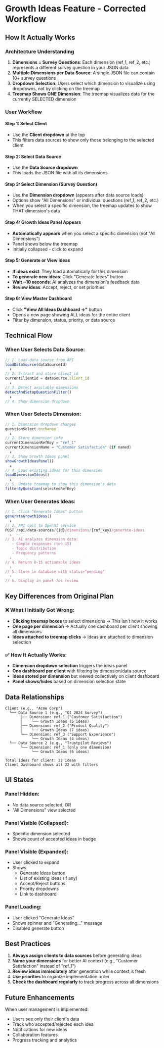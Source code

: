 # Growth Ideas Feature - Corrected Workflow

## How It Actually Works

### Architecture Understanding

1. **Dimensions = Survey Questions**: Each dimension (ref_1, ref_2, etc.) represents a different survey question in your JSON data
2. **Multiple Dimensions per Data Source**: A single JSON file can contain 10+ survey questions
3. **Dropdown Selection**: Users select which dimension to visualize using dropdowns, not by clicking on the treemap
4. **Treemap Shows ONE Dimension**: The treemap visualizes data for the currently SELECTED dimension

### User Workflow

#### Step 1: Select Client
- Use the **Client dropdown** at the top
- This filters data sources to show only those belonging to the selected client

#### Step 2: Select Data Source  
- Use the **Data Source dropdown**
- This loads the JSON file with all its dimensions

#### Step 3: Select Dimension (Survey Question)
- Use the **Dimension dropdown** (appears after data source loads)
- Options show "All Dimensions" or individual questions (ref_1, ref_2, etc.)
- When you select a specific dimension, the treemap updates to show THAT dimension's data

#### Step 4: Growth Ideas Panel Appears
- **Automatically appears** when you select a specific dimension (not "All Dimensions")
- Panel shows below the treemap
- Initially collapsed - click to expand

#### Step 5: Generate or View Ideas
- **If ideas exist**: They load automatically for this dimension
- **To generate new ideas**: Click "Generate Ideas" button
- **Wait ~10 seconds**: AI analyzes the dimension's feedback data
- **Review ideas**: Accept, reject, or set priorities

#### Step 6: View Master Dashboard
- Click **"View All Ideas Dashboard →"** button
- Opens a new page showing ALL ideas for the entire client
- Filter by dimension, status, priority, or data source

## Technical Flow

### When User Selects Data Source:
```javascript
// 1. Load data source from API
loadDataSource(dataSourceId)
  ↓
// 2. Extract and store client_id
currentClientId = dataSource.client_id
  ↓
// 3. Detect available dimensions
detectAndSetupQuestionFilter()
  ↓
// 4. Show dimension dropdown
```

### When User Selects Dimension:
```javascript
// 1. Dimension dropdown changes
questionSelect.onchange
  ↓
// 2. Store dimension info
currentDimensionRefKey = "ref_1"
currentDimensionName = "Customer Satisfaction" (if named)
  ↓
// 3. Show Growth Ideas panel
showGrowthIdeasPanel()
  ↓
// 4. Load existing ideas for this dimension
loadDimensionIdeas()
  ↓
// 5. Update treemap to show this dimension's data
filterByQuestion(selectedRefKey)
```

### When User Generates Ideas:
```javascript
// 1. Click "Generate Ideas" button
generateGrowthIdeas()
  ↓
// 2. API call to OpenAI service
POST /api/data-sources/{id}/dimensions/{ref_key}/generate-ideas
  ↓
// 3. AI analyzes dimension data:
   - Sample responses (top 15)
   - Topic distribution
   - Frequency patterns
  ↓
// 4. Return 8-15 actionable ideas
  ↓
// 5. Store in database with status="pending"
  ↓
// 6. Display in panel for review
```

## Key Differences from Original Plan

### ❌ What I Initially Got Wrong:
- **Clicking treemap boxes** to select dimensions → This isn't how it works
- **One page per dimension** → Actually one dashboard per client showing all dimensions
- **Ideas attached to treemap clicks** → Ideas are attached to dimension selection

### ✅ How It Actually Works:
- **Dimension dropdown selection** triggers the ideas panel
- **One dashboard per client** with filtering by dimension/data source
- **Ideas stored per dimension** but viewed collectively on client dashboard
- **Panel shows/hides** based on dimension selection state

## Data Relationships

```
Client (e.g., "Acme Corp")
  └── Data Source 1 (e.g., "Q4 2024 Survey")
       ├── Dimension: ref_1 ("Customer Satisfaction")
       │    └── Growth Ideas (5 ideas)
       ├── Dimension: ref_2 ("Product Quality")
       │    └── Growth Ideas (7 ideas)
       └── Dimension: ref_3 ("Support Experience")
            └── Growth Ideas (4 ideas)
  └── Data Source 2 (e.g., "Trustpilot Reviews")
       └── Dimension: ref_1 (only one dimension)
            └── Growth Ideas (6 ideas)

Total ideas for client: 22 ideas
Client Dashboard shows all 22 with filters
```

## UI States

### Panel Hidden:
- No data source selected, OR
- "All Dimensions" view selected

### Panel Visible (Collapsed):
- Specific dimension selected
- Shows count of accepted ideas in badge

### Panel Visible (Expanded):
- User clicked to expand
- Shows:
  - Generate Ideas button
  - List of existing ideas (if any)
  - Accept/Reject buttons
  - Priority dropdowns
  - Link to dashboard

### Panel Loading:
- User clicked "Generate Ideas"
- Shows spinner and "Generating..." message
- Disabled generate button

## Best Practices

1. **Always assign clients to data sources** before generating ideas
2. **Name your dimensions** for better AI context (e.g., "Customer Satisfaction" instead of "ref_1")
3. **Review ideas immediately** after generation while context is fresh
4. **Use priorities** to organize implementation order
5. **Check the dashboard regularly** to track progress across all dimensions

## Future Enhancements

When user management is implemented:
- Users see only their client's data
- Track who accepted/rejected each idea
- Notifications for new ideas
- Collaboration features
- Progress tracking and analytics

